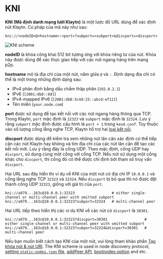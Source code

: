 # KNI

**KNI (Mã định danh mạng lưới Klaytn)** là một lược đồ URL dùng để xác định nút Klaytn. Cú pháp của mã này như sau:

```
kni://<nodeID>@<hostname>:<port>?subport=<subport>&discport=<discport>
```

![KNI scheme](/img/learn/kni_scheme.png)

**nodeID** là khóa công khai 512 bit tương ứng với khóa riêng tư của nút. Khóa này được dùng để xác thực giao tiếp với các nút ngang hàng trên mạng p2p.

**hostname** mô tả địa chỉ của một nút, nằm giữa `@` và `:`. Định dạng địa chỉ có thể là một trong những định dạng sau:

- IPv4 phân định bằng dấu chấm thập phân (`192.0.2.1`)
- IPv6 (`[2001:db8::68]`)
- IPv4-mapped IPv6 (`[2001:db8:3c4d:15::abcd:ef12]`)
- Tên miền (`your.node.com`)

**port** được sử dụng để tạo kết nối với các nút ngang hàng thông qua TCP. Trong Klaytn, `port` mặc định là `32323` và `subport` mặc định là `32324`. Lưu ý rằng `subport` mặc định được cấu hình là `port + 1` trong `kend.conf`. Tùy thuộc vào số lượng cổng lắng nghe TCP, Klaytn hỗ trợ hai [loại kết nối](./multiport.md).

**discport** được dùng để kiểm tra xem những nút lân cận xác định có thể tiếp cận các nút Klaytn hay không và tìm địa chỉ của các nút lân cận để tạo các kết nối mới. Lưu ý rằng đây là cổng UDP.
Theo mặc định, cổng UDP hay `discport`, sử dụng cùng một cổng với cổng TCP.
Nếu nút sử dụng một cổng khác cho `discport`, thì cổng đó có thể được chỉ định bởi tham số truy vấn `discport`.

Hai URL sau đây hiển thị ví dụ về KNI của một nút có địa chỉ IP `10.0.0.1` và cổng lắng nghe TCP `32323` và `32324`.
Nếu `discport` bị bỏ qua thì nó được đặt thành cổng UDP `32323`, giống với giá trị của `port`.

```
kni://a979...163c@10.0.0.1:32323                 # either single-channel or multi-channel peer with omitted subport
kni://a979...163c@10.0.0.1:32323?subport=32324   # multi-channel peer
```

Hai URL tiếp theo hiển thị các ví dụ KNI về các nút có `discport` là `30301`.

```
kni://a979...163c@10.0.0.1:32323?discport=30301                 # either single-channel or multi-channel peer with omitted subport
kni://a979...163c@10.0.0.1:32323?subport=32324&discport=30301   # multi-channel peer
```

Nếu bạn muốn biết cách tạo KNI của một nút, vui lòng tham khảo phần [Tạo khóa nút & nút URI](../nodes/core-cell/install/before-you-install.md#node-key-node-uri-creation).
The KNI scheme is used in node discovery protocol, [setting `static-nodes.json` file](../nodes/core-cell/install/install-proxy-nodes.md#install-static-nodes-json), [addPeer API](../references/json-rpc/admin/add-peer), [bootnodes option](../misc/operation/configuration.md#properties) and etc.
